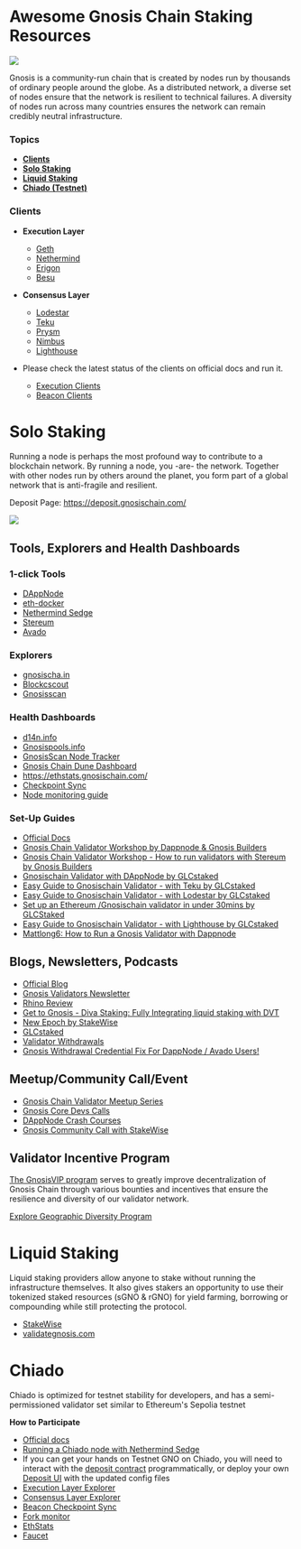 # Awesome Gnosis Chain Staking Resources

![](https://hackmd.io/_uploads/SkxREzr-6.png)

Gnosis is a community-run chain that is created by nodes run by thousands of ordinary people around the globe. As a distributed network, a diverse set of nodes ensure that the network is resilient to technical failures. A diversity of nodes run across many countries ensures the network can remain credibly neutral infrastructure.

### Topics

* [**Clients**](https://hackmd.io/icqE3BiFTueVa_7s8U-DCg?view#Clients)
* [**Solo Staking**](https://hackmd.io/icqE3BiFTueVa_7s8U-DCg?view#Solo-Staking)
* [**Liquid Staking**](https://hackmd.io/icqE3BiFTueVa_7s8U-DCg?view#Liquid-Staking)
* [**Chiado (Testnet)**](https://hackmd.io/icqE3BiFTueVa_7s8U-DCg?view#Chiado)

### Clients

* **Execution Layer**
    * [Geth](https://github.com/ethereum/go-ethereum)
    * [Nethermind](https://docs.nethermind.io/nethermind/)
    * [Erigon](https://github.com/ledgerwatch/erigon)
    * [Besu](https://besu.hyperledger.org/en/stable/)

* **Consensus Layer**
    * [Lodestar](https://chainsafe.github.io/lodestar/)
    * [Teku](https://github.com/gnosischain/teku-client) 
    * [Prysm](https://github.com/gnosischain/prysm-client)
    * [Nimbus](https://github.com/gnosischain/gnosis-nimbus-eth2)
    * [Lighthouse](https://github.com/gnosischain/lighthouse-client)

* Please check the latest status of the clients on official docs and run it.
  * [Execution Clients ](https://docs.gnosischain.com/node/manual/execution)
  * [Beacon Clients](https://docs.gnosischain.com/node/manual/beacon)

# Solo Staking

Running a node is perhaps the most profound way to contribute to a blockchain network. By running a node, you -are- the network. Together with other nodes run by others around the planet, you form part of a global network that is anti-fragile and resilient.

Deposit Page: https://deposit.gnosischain.com/ 

![](https://hackmd.io/_uploads/HkAe4_4ba.png)

## Tools, Explorers and Health Dashboards

### 1-click Tools
* [DAppNode](https://docs.dappnode.io/docs/user/staking/gnosis-chain/solo)
* [eth-docker](https://eth-docker.net/)
* [Nethermind Sedge](https://docs.sedge.nethermind.io/docs/quickstart/complete-guide)
* [Stereum](https://stereum.net/)
* [Avado](https://docs.ava.do/packages/gnosis/)

### Explorers

* [gnosischa.in](https://gnosischa.in/)
* [Blockcscout](https://gnosis.blockscout.com/)
* [Gnosisscan](https://gnosisscan.io/)

### Health Dashboards

* [d14n.info](https://www.d14n.info/)
* [Gnosispools.info](https://www.gnosispools.info/)
* [GnosisScan Node Tracker](https://gnosisscan.io/nodetracker)
* [Gnosis Chain Dune Dashboard](https://dune.com/gnosischain_team/gnosischain)
* https://ethstats.gnosischain.com/
* [Checkpoint Sync](https://checkpoint.gnosischain.com/)
* [Node monitoring guide](https://docs.gnosischain.com/node/management/monitoring-node)

### Set-Up Guides

* [Official Docs](https://docs.gnosischain.com/node/manual/)
* [Gnosis Chain Validator Workshop by Dappnode & Gnosis Builders](https://www.youtube.com/watch?v=NvxZaIgdSZk)
* [Gnosis Chain Validator Workshop - How to run validators with Stereum by Gnosis Builders](https://www.youtube.com/watch?v=een_pYwCM8I)
* [Gnosischain Validator with DAppNode by GLCstaked](https://mirror.xyz/0xf3bF9DDbA413825E5DdF92D15b09C2AbD8d190dd/EopmhP-BOWy9wXTVtRplQrFymKHvm_j9siktSBxMElo)
* [Easy Guide to Gnosischain Validator - with Teku by GLCstaked](https://mirror.xyz/0xf3bF9DDbA413825E5DdF92D15b09C2AbD8d190dd/iqSyol745okgSPCAvlGn1GpfpkVC3n5huzcdTZu1wlI)
* [Easy Guide to Gnosischain Validator - with Lodestar by GLCstaked](https://mirror.xyz/0xf3bF9DDbA413825E5DdF92D15b09C2AbD8d190dd/v9ilpKoYMXouyd7p8BnVADilOqxUu87z1U2u_UnogEk)
* [Set up an Ethereum /Gnosischain validator in under 30mins by GLCStaked](https://mirror.xyz/0xf3bF9DDbA413825E5DdF92D15b09C2AbD8d190dd/n0AOGKh6Ck068icgY78i9DA3xPYWlWLGlE8HXnJeSl0)
* [Easy Guide to Gnosischain Validator - with Lighthouse  by GLCstaked](https://mirror.xyz/0xf3bF9DDbA413825E5DdF92D15b09C2AbD8d190dd/Ty4_y4v6jfxBdevE-cIszzn-zaMFImg3AQsYY6sOhNE)
* [Mattlong6: How to Run a Gnosis Validator with Dappnode](https://www.youtube.com/watch?v=6Am02LdXIWE)


## Blogs, Newsletters, Podcasts

* [Official Blog](https://www.gnosis.io/blog)
* [Gnosis Validators Newsletter](https://gnosisvalidator.substack.com/)
* [Rhino Review](https://rhinoreview.substack.com/)
* [Get to Gnosis - Diva Staking: Fully Integrating liquid staking with DVT](https://open.spotify.com/episode/2Hq1V5KAYOwxMupaWFSOHr?si=411f71dafe66424c)
* [New Epoch by StakeWise](https://stakewise.medium.com/new-epoch-by-stakewise-september-edition-e7b60d8d8906)
* [GLCstaked](https://mirror.xyz/0xf3bF9DDbA413825E5DdF92D15b09C2AbD8d190dd)
* [Validator Withdrawals](https://docs.gnosischain.com/node/management/withdrawals#how-to-receive-my-withdrawal-full-or-partial)
* [Gnosis Withdrawal Credential Fix For DappNode / Avado Users!](https://www.youtube.com/watch?v=By9VmNviNT0)

## Meetup/Community Call/Event

* [Gnosis Chain Validator Meetup Series](https://www.youtube.com/watch?v=S7uBa3SqSc8&list=PLaSjKDzazNTgDaTDR_wDUxUrRHD9zvtnU&pp=iAQB)
* [Gnosis Core Devs Calls](https://www.youtube.com/watch?v=A1LI7l5s9G0&list=PLaSjKDzazNThdK-eDZWd16q8tUZy6WSr7&pp=iAQB)
* [DAppNode Crash Courses](https://www.youtube.com/watch?v=Bc6FomfhkbI&list=PLpMpAvZuB3w6tH69ciVUjLCG0qF-HdV2I&pp=iAQB)
* [Gnosis Community Call with StakeWise](https://www.youtube.com/watch?v=yl1vvJ8WoM4)

## Validator Incentive Program

[The GnosisVIP program](https://www.gnosisvip.com/#about-VIP) serves to greatly improve decentralization of Gnosis Chain through various bounties and incentives that ensure the resilience and diversity of our validator network.

[Explore Geographic Diversity Program](https://www.gnosisvip.com/gdp)

# Liquid Staking

Liquid staking providers allow anyone to stake without running the infrastructure themselves. It also gives stakers an opportunity to use their tokenized staked resources (sGNO & rGNO) for yield farming, borrowing or compounding while still protecting the protocol.

* [StakeWise](https://app.stakewise.io/)
* [validategnosis.com](https://www.validategnosis.com/)

# Chiado

Chiado is optimized for testnet stability for developers, and has a semi-permissioned validator set similar to Ethereum's Sepolia testnet

**How to Participate**

* [Official docs](https://docs.gnosischain.com/about/networks/chiado/)
* [Running a Chiado node with Nethermind Sedge](https://docs.sedge.nethermind.io/docs/networks/chiado)
* If you can get your hands on Testnet GNO on Chiado, you will need to interact with the [deposit contract](https://blockscout.com/gnosis/chiado/address/0xc5be8bf53755a41c2385e7aa86f6a9e28746f466) programmatically, or deploy your own [Deposit UI](https://docs.gnosischain.com/node/manual/validator/deposit#depositing-for-chiado-testnet) with the updated config files
* [Execution Layer Explorer ](https://gnosis-chiado.blockscout.com/)
* [Consensus Layer Explorer](https://beacon.chiadochain.net)
* [Beacon Checkpoint Sync](	https://checkpoint.chiadochain.net)
* [Fork monitor](https://forkmon.chiadochain.net)
* [EthStats](https://ethstats.chiadochain.net)
* [Faucet](https://gnosisfaucet.com)
